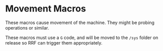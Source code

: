 # Movement Macros
These macros cause movement of the machine. They might be probing operations or similar.

These macros must use a `G` code, and will be moved to the `/sys` folder on release so RRF can trigger them appropriately.